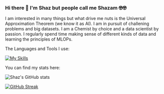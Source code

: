 ### Hi there 👋 I'm Shaz but people call me Shazam 🤓🤓


I am interested in many things but what drive me nuts is the Universal Approximation Theorem (we know it as AI). I am in pursuit of challening problems and big datasets. I am a Chemist by choice and a data scientist by passion. I regularly spend time making sense of different kinds of data and learning the principles of MLOPs.

The Languages and Tools I use:

[![My Skills](https://skillicons.dev/icons?i=python,pytorch,tensorflow,scikitlearn,html,css,javascript,bootstrap,flask,django,redis,node,nginx,linux,docker,postgresql,git&theme=light)](https://skillicons.dev)

<!--
**shazam37/shazam37** is a ✨ _special_ ✨ repository because its `README.md` (this file) appears on your GitHub profile.

Here are some ideas to get you started:

- 🔭 I’m currently working on ...
- 🌱 I’m currently learning ...
- 👯 I’m looking to collaborate on ...
- 🤔 I’m looking for help with ...
- 💬 Ask me about ...
- 📫 How to reach me: ...
- 😄 Pronouns: ...
- ⚡ Fun fact: ...
-->
You can find my stats here:

![Shaz's GitHub stats](https://github-readme-stats.vercel.app/api?username=shazam37&show_icons=true&theme=cobalt)

[![GitHub Streak](https://github-readme-streak-stats.herokuapp.com?user=shazam37)](https://git.io/streak-stats)
